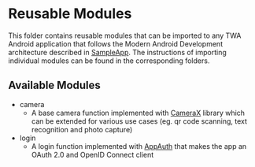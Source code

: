 # Reusable Modules

This folder contains reusable modules that can be imported to any TWA Android application that follows the Modern Android Development architecture described in [SampleApp](https://github.com/cambridge-cares/TheWorldAvatar/tree/main/Apps/SampleApp). The instructions of importing individual modules can be found in the corresponding folders.

## Available Modules
- camera
    - A base camera function implemented with [CameraX](https://developer.android.com/media/camera/camerax) library which can be extended for various use cases (eg. qr code scanning, text recognition and photo capture)
- login
    - A login function implemented with [AppAuth](https://github.com/openid/AppAuth-Android) that makes the app an OAuth 2.0 and OpenID Connect client